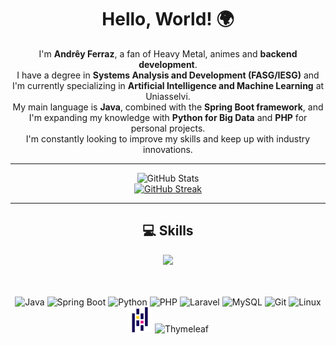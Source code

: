 <div align="center">

# Hello, World! 🌍

I'm **Andrêy Ferraz**, a fan of Heavy Metal, animes and **backend development**.  
I have a degree in **Systems Analysis and Development (FASG/IESG)** and I'm currently specializing in **Artificial Intelligence and Machine Learning** at Uniasselvi.  
My main language is **Java**, combined with the **Spring Boot framework**, and I'm expanding my knowledge with **Python for Big Data** and **PHP** for personal projects.  
I'm constantly looking to improve my skills and keep up with industry innovations.

---

<!-- GitHub Stats -->
<img src="https://github-readme-stats.vercel.app/api?username=andreyferraz&show_icons=true&theme=tokyonight" alt="GitHub Stats"/>
<br/>
<a href="https://git.io/streak-stats">
  <img src="https://github-readme-streak-stats.herokuapp.com/?user=andreyferraz&theme=tokyonight" alt="GitHub Streak"/>
</a>

---

## 💻 Skills

<!-- Top Langs -->
<img height="180em" src="https://github-readme-stats.vercel.app/api/top-langs/?username=andreyferraz&layout=compact&theme=tokyonight"/>

<!-- Skill Icons -->
<br/><br/>
<img src="https://cdn.jsdelivr.net/gh/devicons/devicon/icons/java/java-original.svg" height="40" alt="Java"/>
<img src="https://cdn.jsdelivr.net/gh/devicons/devicon/icons/spring/spring-original.svg" height="40" alt="Spring Boot"/>
<img src="https://cdn.jsdelivr.net/gh/devicons/devicon/icons/python/python-original.svg" height="40" alt="Python"/>
<img src="https://cdn.jsdelivr.net/gh/devicons/devicon/icons/php/php-original.svg" height="40" alt="PHP"/>
<img src="https://cdn.jsdelivr.net/gh/devicons/devicon/icons/laravel/laravel-original.svg" height="40" alt="Laravel"/>
<img src="https://cdn.jsdelivr.net/gh/devicons/devicon/icons/mysql/mysql-original.svg" height="40" alt="MySQL"/>
<img src="https://cdn.jsdelivr.net/gh/devicons/devicon/icons/git/git-original.svg" height="40" alt="Git"/>
<img src="https://cdn.jsdelivr.net/gh/devicons/devicon/icons/linux/linux-original.svg" height="40" alt="Linux"/>
<img src="https://raw.githubusercontent.com/devicons/devicon/master/icons/pandas/pandas-original.svg" height="40" alt="Pandas"/>
<img src="https://www.thymeleaf.org/images/thymeleaf.png" height="40" alt="Thymeleaf"/>

</div>

